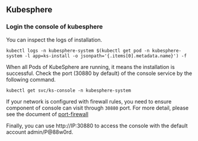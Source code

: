 ## Kubesphere

### Login the console of kubesphere

You can inspect the logs of installation.

```
kubectl logs -n kubesphere-system $(kubectl get pod -n kubesphere-system -l app=ks-install -o jsonpath='{.items[0].metadata.name}') -f
```

When all Pods of KubeSphere are running, it means the installation is successful. Check the port (30880 by default) of the console service by the following command. 

```
kubectl get svc/ks-console -n kubesphere-system
```
If your network is configured with firewall rules, you need to ensure component of console can visit through `30880` port. For more detail, please see the document of [port-firewall](https://kubesphere.com.cn/en/docs/installing-on-linux/introduction/port-firewall/)


Finally, you can use http://IP:30880 to access the console with the default account admin/P@88w0rd.

